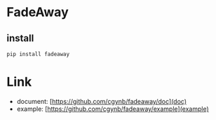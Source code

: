 # FadeAway

## install

```
pip install fadeaway
```

# Link

- document:  [https://github.com/cgynb/fadeaway/doc](doc)
- example: [https://github.com/cgynb/fadeaway/example](example)
